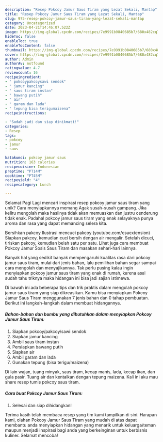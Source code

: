 ```yaml
---
description: "Resep Pokcoy Jamur Saus Tiram yang Lezat Sekali, Mantap"
title: "Resep Pokcoy Jamur Saus Tiram yang Lezat Sekali, Mantap"
slug: 975-resep-pokcoy-jamur-saus-tiram-yang-lezat-sekali-mantap
category: Uncategorized
date: 2023-04-21T14:46:07.522Z
image: https://img-global.cpcdn.com/recipes/7e9991b0840685b7/680x482cq70/pokcoy-jamur-saus-tiram-foto-resep-utama.jpg
hideToc: false
enableToc: true
enableTocContent: false
thumbnail: https://img-global.cpcdn.com/recipes/7e9991b0840685b7/680x482cq70/pokcoy-jamur-saus-tiram-foto-resep-utama.jpg
cover: https://img-global.cpcdn.com/recipes/7e9991b0840685b7/680x482cq70/pokcoy-jamur-saus-tiram-foto-resep-utama.jpg
author: Admin
authorAv: notfound
ratingvalue: 4.7
reviewcount: 16
recipeingredient:
- " pokcoypakcoysawi sendok"
- " jamur kancing"
- " saus tiram instan"
- " bawang putih"
- " air"
- " garam dan lada"
- " tepung bisa terigumaizena"
recipeinstructions:

- "Sudah jadi dan siap dinikmati!"
categories:
- Resep
tags:
- pokcoy
- jamur
- saus

katakunci: pokcoy jamur saus 
nutrition: 163 calories
recipecuisine: Indonesian
preptime: "PT14M"
cooktime: "PT45M"
recipeyield: "4"
recipecategory: Lunch

---
```



Selamat Pagi Lagi mencari inspirasi resep pokcoy jamur saus tiram yang unik? Cara menyiapkannya memang Agak susah-susah gampang. Jika keliru mengolah maka hasilnya tidak akan memuaskan dan justru cenderung tidak enak. Padahal pokcoy jamur saus tiram yang enak selayaknya punya aroma dan rasa yang dapat memancing selera kita.


Bersihkan pakcoy Ilustrasi mencuci pakcoy (youtube.com/csuextension) Siapkan pakcoy, kemudian cuci bersih dengan air mengalir. Setelah dicuci, tiriskan pakcoy, kemudian belah satu per satu. Lihat juga cara membuat Pokcoy Jamur Sosis Saus Tiram dan masakan sehari-hari lainnya.

Banyak hal yang sedikit banyak mempengaruhi kualitas rasa dari pokcoy jamur saus tiram, mulai dari jenis bahan, lalu pemilihan bahan segar sampai cara mengolah dan menyajikannya. Tak perlu pusing kalau ingin menyiapkan pokcoy jamur saus tiram yang enak di rumah, karena asal sudah tahu triknya maka hidangan ini bisa jadi sajian istimewa.


Di bawah ini ada beberapa tips dan trik praktis dalam mengolah pokcoy jamur saus tiram yang siap dikreasikan. Kamu bisa menyiapkan Pokcoy Jamur Saus Tiram menggunakan 7 jenis bahan dan 0 tahap pembuatan. Berikut ini langkah-langkah dalam membuat hidangannya.

<!--inarticleads1-->

##### Bahan-bahan dan bumbu yang dibutuhkan dalam menyiapkan Pokcoy Jamur Saus Tiram:

1. Siapkan  pokcoy/pakcoy/sawi sendok
1. Siapkan  jamur kancing
1. Ambil  saus tiram instan
1. Persiapkan  bawang putih
1. Siapkan  air
1. Ambil  garam dan lada
1. Gunakan  tepung (bisa terigu/maizena)


Di lain wajan, tuang minyak, saus tiram, kecap manis, lada, kecap ikan, dan gula pasir. Tuang air dan kentalkan dengan tepung maizena. Kali ini aku mau share resep tumis pokcoy saus tiram. 

<!--inarticleads2-->

##### Cara buat Pokcoy Jamur Saus Tiram:


1. Selesai dan siap dihidangkan!



Terima kasih telah membaca resep yang tim kami tampilkan di sini. Harapan kami, olahan Pokcoy Jamur Saus Tiram yang mudah di atas dapat membantu anda menyiapkan hidangan yang menarik untuk keluarga/teman maupun menjadi inspirasi bagi anda yang berkeinginan untuk berbisnis kuliner. Selamat mencoba!
